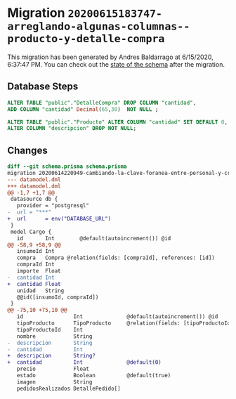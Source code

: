 # Migration `20200615183747-arreglando-algunas-columnas--producto-y-detalle-compra`

This migration has been generated by Andres Baldarrago at 6/15/2020, 6:37:47 PM.
You can check out the [state of the schema](./schema.prisma) after the migration.

## Database Steps

```sql
ALTER TABLE "public"."DetalleCompra" DROP COLUMN "cantidad",
ADD COLUMN "cantidad" Decimal(65,30)  NOT NULL ;

ALTER TABLE "public"."Producto" ALTER COLUMN "cantidad" SET DEFAULT 0,
ALTER COLUMN "descripcion" DROP NOT NULL;
```

## Changes

```diff
diff --git schema.prisma schema.prisma
migration 20200614220949-cambiando-la-clave-foranea-entre-personal-y-credencial..20200615183747-arreglando-algunas-columnas--producto-y-detalle-compra
--- datamodel.dml
+++ datamodel.dml
@@ -1,7 +1,7 @@
 datasource db {
   provider = "postgresql"
-  url = "***"
+  url      = env("DATABASE_URL")
 }
 model Cargo {
   id       Int        @default(autoincrement()) @id
@@ -58,9 +58,9 @@
   insumoId Int
   compra   Compra @relation(fields: [compraId], references: [id])
   compraId Int
   importe  Float
-  cantidad Int
+  cantidad Float
   unidad   String
   @@id([insumoId, compraId])
 }
@@ -75,10 +75,10 @@
   id                Int              @default(autoincrement()) @id
   tipoProducto      TipoProducto     @relation(fields: [tipoProductoId], references: [id])
   tipoProductoId    Int
   nombre            String
-  descripcion       String
-  cantidad          Int
+  descripcion       String?
+  cantidad          Int              @default(0)
   precio            Float
   estado            Boolean          @default(true)
   imagen            String
   pedidosRealizados DetallePedido[]
```


